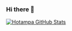 ### Hi there 👋

[![Hotampa GitHub Stats](https://github-readme-stats.vercel.app/api?username=Hotampa&count_private=true&show_icons=true&theme=vue)](https://github.com/anuraghazra/github-readme-stats)

<!--
**Hotampa/Hotampa** is a ✨ _special_ ✨ repository because its `README.md` (this file) appears on your GitHub profile.

Here are some ideas to get you started:

- 🔭 I’m currently working on ...
- 🌱 I’m currently learning ...
- 👯 I’m looking to collaborate on ...
- 🤔 I’m looking for help with ...
- 💬 Ask me about ...
- 📫 How to reach me: ...
- 😄 Pronouns: ...
- ⚡ Fun fact: ...
-->
